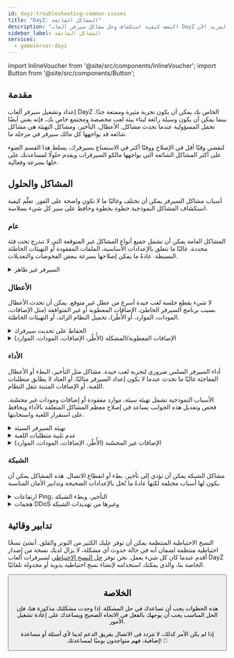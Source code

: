 ```yaml
---
id: dayz-troubleshooting-common-issues
title: "DayZ: المشاكل الشائعة"
description: "اكتشف كيفية استكشاف وحل مشاكل سيرفر ألعاب DayZ الشائعة لضمان تجربة لعب سلسة ومجتمع مستقر → تعلّم المزيد الآن"
sidebar_label: المشاكل الشائعة
services:
  - gameserver-dayz
---
```


import InlineVoucher from '@site/src/components/InlineVoucher';
import Button from '@site/src/components/Button';

## مقدمة

إعداد وتشغيل سيرفر ألعاب DayZ الخاص بك يمكن أن يكون تجربة مثيرة وممتعة جدًا. بينما يمكن أن يكون وسيلة رائعة لبناء بيئة لعب مخصصة ومجتمع خاص بك، فإنه يعني أيضًا تحمل المسؤولية عندما تحدث مشاكل. الأعطال، التأخير، ومشاكل التهيئة هي مشاكل شائعة قد يواجهها كل مالك سيرفر في مرحلة ما.

لتقضي وقتًا أقل في الإصلاح ووقتًا أكثر في الاستمتاع بسيرفرك، يسلط هذا القسم الضوء على أكثر المشاكل الشائعة التي يواجهها مالكو السيرفرات ويقدم حلولًا لمساعدتك على حلها بسرعة وفعالية.


<InlineVoucher />



## المشاكل والحلول

أسباب مشاكل السيرفر يمكن أن تختلف وغالبًا ما لا تكون واضحة على الفور. تعلّم كيفية استكشاف المشاكل النموذجية خطوة بخطوة وحافظ على سير كل شيء بسلاسة.

### عام
المشاكل العامة يمكن أن تشمل جميع أنواع المشاكل غير المتوقعة التي لا تندرج تحت فئة محددة. غالبًا ما تتعلق بالإعدادات الأساسية، الملفات المفقودة أو التهيئات الخاطئة البسيطة. عادةً ما يمكن إصلاحها بسرعة ببعض الفحوصات والتعديلات.

<details>
  <summary>السيرفر غير ظاهر</summary>

عدم ظهور السيرفر يمكن أن يحدث إذا لم تكتمل عملية التهيئة بنجاح. قد يكون ذلك بسبب تهيئة خاطئة أو ملفات تالفة. يمكن عادةً تتبع مزيد من المعلومات في وحدة تحكم السيرفر أو ملفات السجل. بالإضافة إلى ذلك، يجب التأكد من عدم استخدام إعدادات فلترة خاطئة في قائمة السيرفرات، والتي قد تمنع ظهور السيرفر.

</details>


### الأعطال

لا شيء يقطع جلسة لعب جيدة أسرع من عطل غير متوقع. يمكن أن تحدث الأعطال بسبب برنامج السيرفر الخاطئ، الإضافات المعطوبة أو غير المتوافقة (مثل الإضافات، المودات، الموارد، أو الأُطُر)، تحميل النظام الزائد، أو التهيئات الخاطئة.

<details>
  <summary>الحفاظ على تحديث سيرفرك</summary>

تشغيل سيرفر ألعابك على أحدث إصدار أمر ضروري للاستقرار، الأمان، والتوافق. تحديثات اللعبة، تغييرات الأُطُر، أو تعديلات أدوات الطرف الثالث يمكن أن تؤدي إلى مشاكل خطيرة إذا كان إصدار سيرفرك قديمًا.

سيرفر ألعاب قديم قد يعاني من أعطال، سلوك غير متوقع، أو حتى فشل في التشغيل تمامًا.

![img](https://screensaver01.zap-hosting.com/index.php/s/JXLHyHeMJqErHLJ/preview)


</details>

<details>
  <summary>الإضافات المعطوبة/المشكلة (الأُطُر، الإضافات، المودات، الموارد)</summary>

غالبًا ما تكون الأعطال ناجمة عن إضافات معطوبة أو قديمة. سواء كانت أُطُر، إضافة، مود أو مورد، قد تنشأ مشاكل إذا لم تكن الإضافة متوافقة مع أحدث إصدار للعبة أو تحتوي على أخطاء في الكود.

قد يؤدي ذلك إلى أعطال غير متوقعة، تجميد، أو أخطاء في السيرفر، خاصةً عند تفاعل عدة إضافات مشكلة معًا. إذا كنت تشك في أن إضافة ما هي السبب، جرب تعطيلها مؤقتًا وتحقق مما إذا كان السيرفر يبقى مستقرًا بدونها. هذه طريقة بسيطة لتحديد الإضافة التي تسبب المشاكل.

تأكد من أن جميع الإضافات التي تستخدمها محدثة، تتم صيانتها بنشاط، ومختبرة للتوافق مع الإصدار الحالي للعبتك لتجنب الأعطال وفترات التوقف.

لعزل السبب الجذري لمشاكل الأعطال، غالبًا ما يكون من المفيد تعطيل المحتوى الإضافي مؤقتًا. ابدأ بإعداد بسيط وتحقق مما إذا استمرت المشكلة. إذا اختفت المشكلة، أعد إدخال الإضافات، المودات، أو الموارد تدريجيًا واحدًا تلو الآخر مع اختبار بعد كل خطوة. هذه الطريقة التدريجية تساعد في تحديد العنصر المحدد المسبب للمشكلة. هذه الطريقة لا تضيق نطاق المشتبه بهم بكفاءة فحسب، بل تضمن أيضًا أن استكشاف الأخطاء يعتمد على أدلة وليس افتراضات.

</details>

### الأداء

أداء السيرفر السلس ضروري لتجربة لعب جيدة. مشاكل مثل التأخير، البطء أو الأعطال المفاجئة غالبًا ما تحدث عندما لا يكون إعداد السيرفر مثاليًا، أو العتاد لا يطابق متطلبات اللعبة، أو الإضافات المثبتة تثقل النظام.

الأسباب النموذجية تشمل تهيئة سيئة، موارد مفقودة أو إضافات ومودات غير محسّنة. فحص وتعديل هذه الجوانب يساعد في إصلاح معظم المشاكل المتعلقة بالأداء ويحافظ على استقرار اللعبة واستجابتها.

<details>
  <summary>تهيئة السيرفر السيئة</summary>

الإعدادات الخاطئة أو غير المضبوطة جيدًا للسيرفر يمكن أن تؤدي إلى استخدام موارد أعلى وتسبب مشاكل في الأداء مثل التأخير أو التقطيع. تأكد من أن قيم التهيئة الخاصة بك تتطابق مع الإعدادات الموصى بها للعبتك وحجم السيرفر. راجعها وعدلها إذا لزم الأمر للحفاظ على تشغيل السيرفر بأقصى كفاءة ممكنة.

يمكنك تغيير التهيئة من خلال الإعدادات المتاحة في قسم **الإعدادات** أو مباشرة في ملفات التهيئة ضمن **Configs** في واجهة الويب الخاصة بك.

</details>

<details>
  <summary>عدم تلبية متطلبات اللعبة</summary>

لضمان تشغيل سيرفر ألعابك بسلاسة وموثوقية، من الضروري اختيار تهيئة تناسب احتياجات مشروعك المخطط له. المتطلبات يمكن أن تختلف بشكل كبير حسب اللعبة، استخدام الإضافات مثل المودات، الإضافات، أو الموارد، وعدد اللاعبين المتوقع.

تقدم ZAP-Hosting تهيئة دنيا موصى بها أثناء عملية الطلب. هذه الاقتراحات مبنية على حالات استخدام نموذجية ومصممة لمساعدتك على تجنب مشاكل الأداء الشائعة مثل التأخير، الأعطال، أو أوقات التحميل الطويلة.

![img](https://screensaver01.zap-hosting.com/index.php/s/87ADJdwNAXxXxdk/preview)

يرجى التأكد من اتباع هذه التوصيات أو الترقية إذا لزم الأمر لضمان الاستقرار الأمثل وأفضل تجربة ممكنة لك وللاعبين. هذه توصية دنيا.

اعتمادًا على نطاق مشروعك وكمية المحتوى الإضافي، قد تكون الموارد المطلوبة أعلى من البداية أو تزداد مع الوقت. في مثل هذه الحالات، ترقية باقة سيرفر ألعابك هي طريقة مباشرة لضمان استمرار الأداء والاستقرار.

</details>

<details>
  <summary>الإضافات غير المحسّنة (الأُطُر، الإضافات، المودات، الموارد)</summary>

ليست كل الإضافات مصممة مع مراعاة الأداء. سواء كانت أُطُر، إضافة، مود، أو مورد، التنفيذ السيء يمكن أن يؤدي إلى مشاكل أداء كبيرة على سيرفرك. في كثير من الحالات، قد تعمل الوظيفة المقصودة لكن طريقة التنفيذ غير فعالة، معقدة بشكل مفرط أو تسبب حملًا غير ضروري على موارد السيرفر.

هذا يمكن أن يؤدي إلى استخدام عالي لوحدة المعالجة المركزية، تسربات في الذاكرة، تأخير، أو حتى أعطال، خاصةً عند تفاعل عدة مكونات غير محسّنة. تأكد دائمًا من أن الإضافات تتم صيانتها بنشاط، موثقة جيدًا، ومختبرة من حيث الأداء. عند الشك، استشر آراء المجتمع أو راقب أداء السيرفر لتحديد العناصر المشكلة.

لعزل السبب الجذري لمشاكل الأداء، غالبًا ما يكون من المفيد تعطيل المحتوى الإضافي مؤقتًا. ابدأ بإعداد بسيط وتحقق مما إذا استمرت المشكلة. إذا اختفت المشكلة، أعد إدخال الإضافات، المودات، أو الموارد تدريجيًا واحدًا تلو الآخر مع اختبار بعد كل خطوة. هذه الطريقة التدريجية تساعد في تحديد العنصر المحدد المسبب للمشكلة، سواء كان تعارضًا، تسرب ذاكرة، أو استخدام مفرط للموارد.

هذه الطريقة لا تضيق نطاق المشتبه بهم بكفاءة فحسب، بل تضمن أيضًا أن استكشاف الأخطاء يعتمد على أدلة وليس افتراضات.

</details>



### الشبكة
مشاكل الشبكة يمكن أن تؤدي إلى تأخير، بطء أو انقطاع الاتصال. هذه المشاكل يمكن أن يكون لها أسباب مختلفة لكنها عادةً ما تُحل بالإعدادات الصحيحة وتدابير الأمان المناسبة.

<details>
  <summary>ارتفاعات Ping، التأخير، وبطء الشبكة</summary>

ارتفاعات Ping، التأخير، وبطء الشبكة عادةً ما تكون نتيجة لموارد سيرفر محدودة، مثل قوة CPU غير كافية، RAM، أو عرض النطاق.

يمكن أن تحدث أيضًا عندما يكون السيرفر محملاً بعدد كبير من اللاعبين أو سكربتات وإضافات تستهلك موارد كثيرة. مشاكل الشبكة مثل التوجيه السيء، التحميل الخارجي، أو استضافة السيرفر بعيدًا عن قاعدة اللاعبين يمكن أن تزيد من زمن الاستجابة.

بالإضافة إلى ذلك، العمليات الخلفية، اتصالات الإنترنت غير المستقرة، فقدان الحزم، وبرمجيات السيرفر القديمة أو غير المضبوطة يمكن أن تسهم جميعها في مشاكل أداء ملحوظة أثناء اللعب.

إذا كنت تعاني من تأخير أو Ping عالي على سيرفرك، هناك بعض الخطوات البسيطة التي يمكنك اتخاذها لتحسين الأداء. أولًا، تأكد من أن سيرفرك يفي أو يتجاوز المواصفات الموصى بها للعبتك ومشروعك. اختيار موقع خادم قريب من قاعدة اللاعبين يمكن أن يساعد أيضًا في تقليل زمن الاستجابة.

إذا كنت تشك في أن مشاكل التوجيه أو مشاكل الشبكة الخارجية تسبب التأخير، لا تتردد في الاتصال بفريق الدعم لدينا. سيساعدونك في تحليل الوضع وإيجاد أفضل حل ممكن.


</details>

<details>
  <summary>هجمات DDoS وغيرها من تهديدات الشبكة</summary>

سيرفرات الألعاب قد تصبح أحيانًا أهدافًا لنشاطات شبكية خبيثة، وأبرزها هجمات حجب الخدمة الموزعة (DDoS). هذه الهجمات تغمر السيرفر بحركة مرور زائدة، مما يسبب تأخير، فقدان الاتصال، أو حتى توقف كامل. في حالات أخرى، قد يحاول المهاجمون استغلال ثغرات الشبكة أو تعطيل استقرار السيرفر من خلال محاولات اتصال متكررة أو أنماط بيانات غير عادية.

بينما معظم هذه التهديدات خارجة عن سيطرة المستخدم العادي، توفر ZAP-Hosting أنظمة حماية وتخفيف مدمجة لحماية سيرفرك من الهجمات الشائعة والمتقدمة. إذا كنت تشك في أن سيرفرك مستهدف مما يسبب مشاكل، اتصل بفريق الدعم لدينا للمساعدة والإرشاد.

</details>






## تدابير وقائية

النسخ الاحتياطية المنتظمة يمكن أن توفر عليك الكثير من التوتر والقلق. أنشئ نسخًا احتياطية منتظمة لضمان أنه في حالة حدوث أي مشكلة، لا يزال لديك نسخة من إصدار أقدم عندما كان كل شيء يعمل. نحن نوفر [حل النسخ الاحتياطي](gameserver-backups.md) لسيرفرات ألعاب DayZ الخاصة بنا، والذي يمكنك استخدامه لإنشاء نسخ احتياطية يدوية أو مجدولة تلقائيًا.



<Button label="الوصول إلى ZAP-Storage" link="https://zap-hosting.com/en/customer/home/storage/" block/>






## الخلاصة

هذه الخطوات يجب أن تساعدك في حل المشكلة. إذا وجدت مشكلتك مذكورة هنا، فإن الحل المناسب يجب أن يوجهك بالفعل في الاتجاه الصحيح ويساعدك على إعادة تشغيل الأمور.

إذا لم يكن الأمر كذلك، لا تتردد في الاتصال بفريق الدعم لدينا لأي أسئلة أو مساعدة إضافية، فهم متواجدون يوميًا لمساعدتك! 🙂

<InlineVoucher />